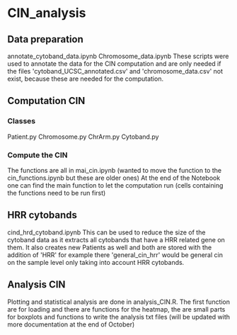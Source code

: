 # CIN_analysis

## Data preparation
annotate_cytoband_data.ipynb 
Chromosome_data.ipynb
These scripts were used to annotate the data for the CIN computation and are only needed if the files 'cytoband_UCSC_annotated.csv' and 'chromosome_data.csv' not exist, because these are needed for the computation.



## Computation CIN

### Classes
Patient.py
Chromosome.py
ChrArm.py
Cytoband.py

### Compute the CIN
The functions are all in mai_cin.ipynb (wanted to move the function to the cin_functions.ipynb but these are older ones)
At the end of the Notebook one can find the main function to let the computation run (cells containing the functions need to be run first)

## HRR cytobands
cind_hrd_cytoband.ipynb
This can be used to reduce the size of the cytoband data as it extracts all cytobands that have a HRR related gene on them.
It also creates new Patients as well and both are stored with the addition of 'HRR' for example there 'general_cin_hrr' would be general cin on the sample level only taking into account HRR cytobands.

## Analysis CIN
Plotting and statistical analysis are done in analysis_CIN.R. The first function are for loading and there are functions for the heatmap, the are small parts for boxplots and functions to write the analysis txt files (will be updated with more documentation at the end of October)
